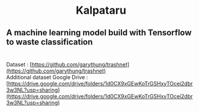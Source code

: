
<h1 align="center">Kalpataru</h1>
<h2>A machine learning model build with Tensorflow to waste classification</h2>
<h1></h1>


Dataset : [https://github.com/garythung/trashnet](https://github.com/garythung/trashnet)
<br>
Additional dataset Google Drive : [https://drive.google.com/drive/folders/1d0CX9xGEwKoTrGSHxyTOcei2dbr3w3NL?usp=sharing](https://drive.google.com/drive/folders/1d0CX9xGEwKoTrGSHxyTOcei2dbr3w3NL?usp=sharing)